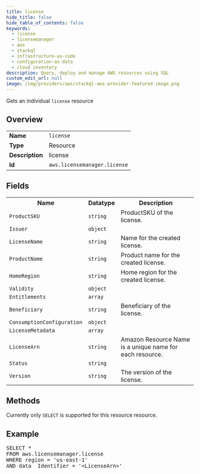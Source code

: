 ```yaml
---
title: license
hide_title: false
hide_table_of_contents: false
keywords:
  - license
  - licensemanager
  - aws
  - stackql
  - infrastructure-as-code
  - configuration-as-data
  - cloud inventory
description: Query, deploy and manage AWS resources using SQL
custom_edit_url: null
image: /img/providers/aws/stackql-aws-provider-featured-image.png
---
```

Gets an individual <code>license</code> resource

## Overview
<table><tbody>
<tr><td><b>Name</b></td><td><code>license</code></td></tr>
<tr><td><b>Type</b></td><td>Resource</td></tr>
<tr><td><b>Description</b></td><td>license</td></tr>
<tr><td><b>Id</b></td><td><code>aws.licensemanager.license</code></td></tr>
</tbody></table>

## Fields
<table><tbody>
<tr><th>Name</th><th>Datatype</th><th>Description</th></tr>
<tr><td><code>ProductSKU</code></td><td><code>string</code></td><td>ProductSKU of the license.</td></tr>
<tr><td><code>Issuer</code></td><td><code>object</code></td><td></td></tr>
<tr><td><code>LicenseName</code></td><td><code>string</code></td><td>Name for the created license.</td></tr>
<tr><td><code>ProductName</code></td><td><code>string</code></td><td>Product name for the created license.</td></tr>
<tr><td><code>HomeRegion</code></td><td><code>string</code></td><td>Home region for the created license.</td></tr>
<tr><td><code>Validity</code></td><td><code>object</code></td><td></td></tr>
<tr><td><code>Entitlements</code></td><td><code>array</code></td><td></td></tr>
<tr><td><code>Beneficiary</code></td><td><code>string</code></td><td>Beneficiary of the license.</td></tr>
<tr><td><code>ConsumptionConfiguration</code></td><td><code>object</code></td><td></td></tr>
<tr><td><code>LicenseMetadata</code></td><td><code>array</code></td><td></td></tr>
<tr><td><code>LicenseArn</code></td><td><code>string</code></td><td>Amazon Resource Name is a unique name for each resource.</td></tr>
<tr><td><code>Status</code></td><td><code>string</code></td><td></td></tr>
<tr><td><code>Version</code></td><td><code>string</code></td><td>The version of the license.</td></tr>

</tbody></table>

## Methods
Currently only <code>SELECT</code> is supported for this resource resource.

## Example
<pre>
SELECT *<br/>FROM aws.licensemanager.license<br/>WHERE region = 'us-east-1'<br/>AND data__Identifier = '&lt;LicenseArn&gt;'
</pre>
